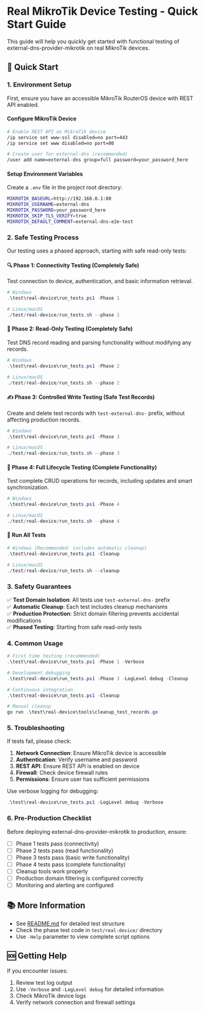 # Real MikroTik Device Testing - Quick Start Guide

This guide will help you quickly get started with functional testing of external-dns-provider-mikrotik on real MikroTik devices.

## 🚀 Quick Start

### 1. Environment Setup

First, ensure you have an accessible MikroTik RouterOS device with REST API enabled.

#### Configure MikroTik Device
```bash
# Enable REST API on MikroTik device
/ip service set www-ssl disabled=no port=443
/ip service set www disabled=no port=80

# Create user for external-dns (recommended)
/user add name=external-dns group=full password=your_password_here
```

#### Setup Environment Variables
Create a `.env` file in the project root directory:
```bash
MIKROTIK_BASEURL=http://192.168.0.1:80
MIKROTIK_USERNAME=external-dns
MIKROTIK_PASSWORD=your_password_here
MIKROTIK_SKIP_TLS_VERIFY=true
MIKROTIK_DEFAULT_COMMENT=external-dns-e2e-test
```

### 2. Safe Testing Process

Our testing uses a phased approach, starting with safe read-only tests:

#### 🔍 Phase 1: Connectivity Testing (Completely Safe)
Test connection to device, authentication, and basic information retrieval.
```powershell
# Windows
.\test\real-device\run_tests.ps1 -Phase 1

# Linux/macOS
./test/real-device/run_tests.sh --phase 1
```

#### 📖 Phase 2: Read-Only Testing (Completely Safe)
Test DNS record reading and parsing functionality without modifying any records.
```powershell
# Windows
.\test\real-device\run_tests.ps1 -Phase 2

# Linux/macOS
./test/real-device/run_tests.sh --phase 2
```

#### ✍️ Phase 3: Controlled Write Testing (Safe Test Records)
Create and delete test records with `test-external-dns-` prefix, without affecting production records.
```powershell
# Windows
.\test\real-device\run_tests.ps1 -Phase 3

# Linux/macOS
./test/real-device/run_tests.sh --phase 3
```

#### 🔄 Phase 4: Full Lifecycle Testing (Complete Functionality)
Test complete CRUD operations for records, including updates and smart synchronization.
```powershell
# Windows
.\test\real-device\run_tests.ps1 -Phase 4

# Linux/macOS
./test/real-device/run_tests.sh --phase 4
```

#### 🎯 Run All Tests
```powershell
# Windows (Recommended: includes automatic cleanup)
.\test\real-device\run_tests.ps1 -Cleanup

# Linux/macOS
./test/real-device/run_tests.sh --cleanup
```

### 3. Safety Guarantees

✅ **Test Domain Isolation**: All tests use `test-external-dns-` prefix  
✅ **Automatic Cleanup**: Each test includes cleanup mechanisms  
✅ **Production Protection**: Strict domain filtering prevents accidental modifications  
✅ **Phased Testing**: Starting from safe read-only tests  

### 4. Common Usage

```powershell
# First time testing (recommended)
.\test\real-device\run_tests.ps1 -Phase 1 -Verbose

# Development debugging
.\test\real-device\run_tests.ps1 -Phase 3 -LogLevel debug -Cleanup

# Continuous integration
.\test\real-device\run_tests.ps1 -Cleanup

# Manual cleanup
go run .\test\real-device\tools\cleanup_test_records.go
```

### 5. Troubleshooting

If tests fail, please check:

1. **Network Connection**: Ensure MikroTik device is accessible
2. **Authentication**: Verify username and password
3. **REST API**: Ensure REST API is enabled on device
4. **Firewall**: Check device firewall rules
5. **Permissions**: Ensure user has sufficient permissions

Use verbose logging for debugging:
```powershell
.\test\real-device\run_tests.ps1 -LogLevel debug -Verbose
```

### 6. Pre-Production Checklist

Before deploying external-dns-provider-mikrotik to production, ensure:

- [ ] Phase 1 tests pass (connectivity)
- [ ] Phase 2 tests pass (read functionality)
- [ ] Phase 3 tests pass (basic write functionality)
- [ ] Phase 4 tests pass (complete functionality)
- [ ] Cleanup tools work properly
- [ ] Production domain filtering is configured correctly
- [ ] Monitoring and alerting are configured

## 📚 More Information

- See [README.md](README.md) for detailed test structure
- Check the phase test code in `test/real-device/` directory
- Use `-Help` parameter to view complete script options

## 🆘 Getting Help

If you encounter issues:

1. Review test log output
2. Use `-Verbose` and `-LogLevel debug` for detailed information
3. Check MikroTik device logs
4. Verify network connection and firewall settings
